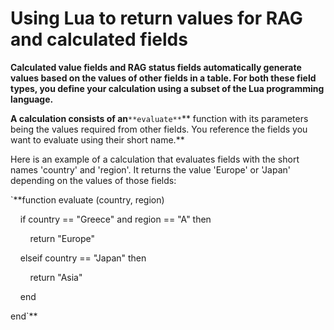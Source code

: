 

# Using Lua to return values for RAG and calculated fields

**Calculated value fields and RAG status fields automatically generate values based on the values of other fields in a table. For both these field types, you define your calculation using a subset of the Lua programming language.**

**A calculation consists of an**`**evaluate**`** function with its parameters being the values required from other fields. You reference the fields you want to evaluate using their short name.**

Here is an example of a calculation that evaluates fields with the short names 'country' and 'region'. It returns the value 'Europe' or 'Japan' depending on the values of those fields:&nbsp;&nbsp;

`**function evaluate (country, region)

&nbsp; &nbsp; if country == "Greece" and region == "A" then

&nbsp; &nbsp; &nbsp; &nbsp; return "Europe"

&nbsp; &nbsp; elseif country == "Japan" then

&nbsp; &nbsp; &nbsp; &nbsp; return "Asia"

&nbsp; &nbsp; end

end`**